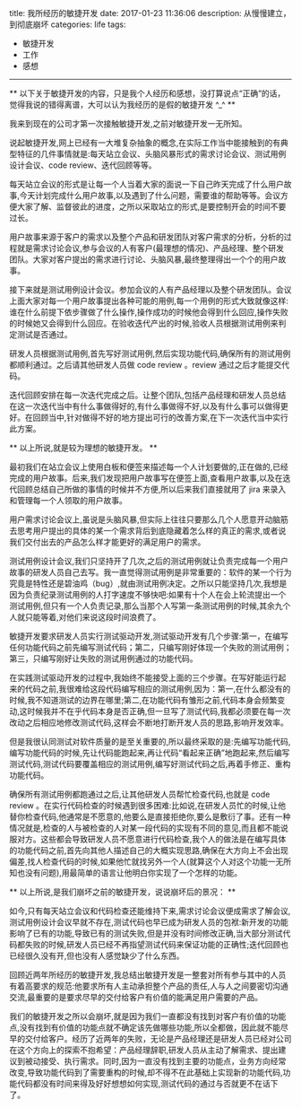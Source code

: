 title: 我所经历的敏捷开发
date: 2017-01-23 11:36:06
description: 从慢慢建立，到彻底崩坏
categories: life
tags:
- 敏捷开发
- 工作
- 感想
---

** 以下关于敏捷开发的内容，只是我个人经历和感想，没打算说点“正确”的话，觉得我说的错得离谱，大可以认为我经历的是假的敏捷开发 ^_^ **

我来到现在的公司才第一次接触敏捷开发,之前对敏捷开发一无所知。

说起敏捷开发,网上已经有一大堆复杂抽象的概念,在实际工作当中能接触到的有典型特征的几件事情就是:每天站立会议、头脑风暴形式的需求讨论会议、测试用例设计会议、code review、迭代回顾等等。

每天站立会议的形式是让每一个人当着大家的面说一下自己昨天完成了什么用户故事,今天计划完成什么用户故事,以及遇到了什么问题，需要谁的帮助等等。会议方便大家了解、监督彼此的进度，之所以采取站立的形式,是要控制开会的时间不要过长。

用户故事来源于客户的需求以及整个产品和研发团队对客户需求的分析，分析的过程就是需求讨论会议,参与会议的人有客户(最理想的情况)、产品经理、整个研发团队。大家对客户提出的需求进行讨论、头脑风暴,最终整理得出一个个的用户故事。

接下来就是测试用例设计会议。参加会议的人有产品经理以及整个研发团队。会议上面大家对每一个用户故事提出各种可能的用例,每一个用例的形式大致就像这样:谁在什么前提下依步骤做了什么操作,操作成功的时候他会得到什么回应,操作失败的时候她又会得到什么回应。在验收迭代产出的时候,验收人员根据测试用例来判定测试是否通过。

研发人员根据测试用例,首先写好测试用例,然后实现功能代码,确保所有的测试用例都顺利通过。之后请其他研发人员做 code review 。review 通过之后才能提交代码。

迭代回顾安排在每一次迭代完成之后。让整个团队,包括产品经理和研发人员总结在这一次迭代当中有什么事做得好的,有什么事做得不好,以及有什么事可以做得更好。在回顾当中,针对做得不好的地方提出可行的改善方案,在下一次迭代当中实行此方案。

** 以上所说,就是较为理想的敏捷开发。 **

最初我们在站立会议上使用白板和便签来描述每一个人计划要做的,正在做的,已经完成的用户故事。后来,我们发现把用户故事写在便签上面,查看用户故事,以及在迭代回顾总结自己所做的事情的时候并不方便,所以后来我们直接就用了 jira 来录入和管理每一个人领取的用户故事。

用户需求讨论会议上,虽说是头脑风暴,但实际上往往只要那么几个人愿意开动脑筋去思考用户提出的具体的某一个需求背后到底隐藏着怎么样的真正的需求,或者说我们交付出去的产品怎么样才能更好的满足用户的需求。

测试用例设计会议,我们只坚持开了几次,之后的测试用例就让负责完成每一个用户故事的研发人员自己去写。我一直觉得测试用例是非常重要的：软件的某一个行为究竟是特性还是碧油鸡（bug）,就由测试用例决定。之所以只能坚持几次,我想是因为负责纪录测试用例的人打字速度不够快吧:如果有十个人在会上轮流提出一个测试用例,但只有一个人负责记录,那么当那个人写第一条测试用例的时候,其余九个人就只能等着,对他们来说这段时间浪费了。

敏捷开发要求研发人员实行测试驱动开发,测试驱动开发有几个步骤:第一，在编写任何功能代码之前先编写测试代码；第二，只编写刚好体现一个失败的测试用例；第三，只编写刚好让失败的测试用例通过的功能代码。

在实践测试驱动开发的过程中,我始终不能接受上面的三个步骤。在写好能运行起来的代码之前,我很难给这段代码编写相应的测试用例,因为：第一,在什么都没有的时候,我不知道测试的边界在哪里;第二,在功能代码有雏形之前,代码本身会频繁变动,这时候我并不在乎代码本身是否正确,但一旦写了测试代码,我都必须要在每一次改动之后相应地修改测试代码,这样会不断地打断开发人员的思路,影响开发效率。

但是我很认同测试对软件质量的是至关重要的,所以最终采取的是:先编写功能代码,编写功能代码的时候,先让代码能跑起来,再让代码“看起来正确”地跑起来,然后编写测试代码,测试代码要覆盖相应的测试用例,编写好测试代码之后,再着手修正、重构功能代码。

确保所有测试用例都跑通过之后,让其他研发人员帮忙检查代码,也就是 code review 。在实行代码检查的时候遇到很多困难:比如说,在研发人员忙的时候,让他替你检查代码,他通常是不愿意的,他要么是直接拒绝你,要么是敷衍了事。还有一种情况就是,检查的人与被检查的人对某一段代码的实现有不同的意见,而且都不能说服对方。这些都会导致研发人员不愿意进行代码检查,我个人的做法是在编写具体的功能代码之前,首先向其他人描述自己的大概实现思路,确保在大方向上不会出现偏差,找人检查代码的时候,如果他忙就找另外一个人(就算这个人对这个功能一无所知也没有问题),用最简单的语言让他明白你实现了一个怎样的功能。

** 以上所说,是我们崩坏之前的敏捷开发，说说崩坏后的景况： **

如今,只有每天站立会议和代码检查还能维持下来,需求讨论会议便成需求了解会议,测试用例设计会议早就不存在,测试代码也早已成为研发人员的包袱:新开发的功能影响了已有的功能,导致已有的测试失败,但是并没有时间修改正确,当大部分测试代码都失败的时候,研发人员已经不再指望测试代码来保证功能的正确性;迭代回顾也已经很久没有开,但也没有人感觉缺少了什么东西。

回顾近两年所经历的敏捷开发,我总结出敏捷开发是一整套对所有参与其中的人员有着高要求的规范:他要求所有人主动承担整个产品的责任,人与人之间要密切沟通交流,最重要的是要求尽早的交付给客户有价值的能满足用户需要的产品。

我们的敏捷开发之所以会崩坏,就是因为我们一直都没有找到对客户有价值的功能点,没有找到有价值的功能点就不确定该先做哪些功能,所以全都做，因此就不能尽早的交付给客户。经历了近两年的失败，无论是产品经理还是研发人员已经对公司在这个方向上的探索不抱希望：产品经理辞职,研发人员从主动了解需求、提出建议到被动接受、执行需求。同时,因为一直没有找到主要的功能点，业务方向经常改变,导致功能代码到了需要重构的时候,却不得不在此基础上实现新的功能代码,功能代码都没有时间来得及好好想想如何实现,测试代码的通过与否就更不在话下了。